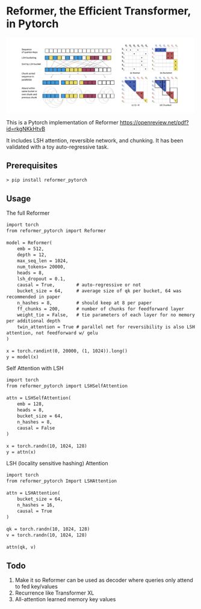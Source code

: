# Reformer, the Efficient Transformer, in Pytorch

<img src="./lsh_attention.png" width="500">

This is a Pytorch implementation of Reformer https://openreview.net/pdf?id=rkgNKkHtvB

It includes LSH attention, reversible network, and chunking. It has been validated with a toy auto-regressive task.

## Prerequisites

```
> pip install reformer_pytorch
```

## Usage

The full Reformer

```
import torch
from reformer_pytorch import Reformer

model = Reformer(
    emb = 512,
    depth = 12,
    max_seq_len = 1024,
    num_tokens= 20000,
    heads = 8,
    lsh_dropout = 0.1,
    causal = True,        # auto-regressive or not
    bucket_size = 64,     # average size of qk per bucket, 64 was recommended in paper
    n_hashes = 8,         # should keep at 8 per paper
    ff_chunks = 200,      # number of chunks for feedforward layer
    weight_tie = False,   # tie parameters of each layer for no memory per additional depth
    twin_attention = True # parallel net for reversibility is also LSH attention, not feedforward w/ gelu
)

x = torch.randint(0, 20000, (1, 1024)).long()
y = model(x)
```

Self Attention with LSH

```
import torch
from reformer_pytorch import LSHSelfAttention

attn = LSHSelfAttention(
    emb = 128,
    heads = 8,
    bucket_size = 64,
    n_hashes = 8,
    causal = False
)

x = torch.randn(10, 1024, 128)
y = attn(x)
```

LSH (locality sensitive hashing) Attention

```
import torch
from reformer_pytorch Import LSHAttention

attn = LSHAttention(
    bucket_size = 64,
    n_hashes = 16,
    causal = True
)

qk = torch.randn(10, 1024, 128)
v = torch.randn(10, 1024, 128)

attn(qk, v)
```

## Todo

1. Make it so Reformer can be used as decoder where queries only attend to fed key/values
2. Recurrence like Transformer XL
3. All-attention learned memory key values
